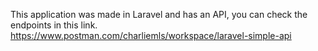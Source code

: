 This application was made in Laravel and has an API, you can check the endpoints in this link. https://www.postman.com/charliemls/workspace/laravel-simple-api

